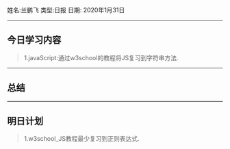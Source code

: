 姓名:兰鹏飞 
类型:日报 
日期: 2020年1月31日

***
## 今日学习内容 ##
>1.javaScript:通过w3school的教程将JS复习到字符串方法.
***
## 总结 ##
***
## 明日计划 ##
>1.w3school_JS教程最少复习到正则表达式.
